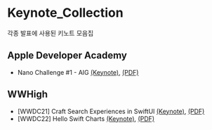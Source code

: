 # Keynote_Collection
각종 발표에 사용된 키노트 모음집

## Apple Developer Academy
- Nano Challenge #1 - AIG [(Keynote)](https://github.com/Chaeho-Min/Keynote_Collection/blob/main/NC1_%20AIG.key), [(PDF)](https://github.com/Chaeho-Min/Keynote_Collection/blob/main/NC1_AIG(PDF).pdf)

## WWHigh
- [WWDC21] Craft Search Experiences in SwiftUI [(Keynote)](https://github.com/Chaeho-Min/Keynote_Collection/blob/main/WWHigh_%231_Searchable.key), [(PDF)](https://github.com/Chaeho-Min/Keynote_Collection/blob/main/WWHigh_%231_Searchable(PDF).pdf)
- [WWDC22] Hello Swift Charts [(Keynote)](https://github.com/Chaeho-Min/Keynote_Collection/blob/main/WWHigh_%232_Hello%20Swift%20Charts.key), [(PDF)](https://github.com/Chaeho-Min/Keynote_Collection/blob/main/WWHigh_%232_Hello%20Swift%20Charts(PDF).pdf)
